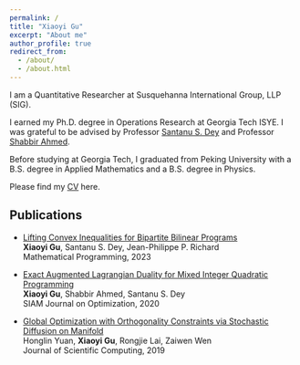 ```yaml
---
permalink: /
title: "Xiaoyi Gu"
excerpt: "About me"
author_profile: true
redirect_from: 
  - /about/
  - /about.html
---
```


I am a Quantitative Researcher at Susquehanna International Group, LLP (SIG). 

I earned my Ph.D. degree in Operations Research at Georgia Tech ISYE. I was grateful to be advised by Professor [Santanu S. Dey](https://www2.isye.gatech.edu/~sdey30/index.html) and Professor [Shabbir Ahmed](https://www.isye.gatech.edu/users/shabbir-ahmed).

Before studying at Georgia Tech, I graduated from Peking University with a B.S. degree in Applied Mathematics and a B.S. degree in Physics.

Please find my [CV](https://xiaoyi-gu.github.io/files/Curriculum_Vitae_SIG.pdf) here.

## Publications

- [Lifting Convex Inequalities for Bipartite Bilinear Programs](https://link.springer.com/chapter/10.1007/978-3-030-73879-2_11)  
  **Xiaoyi Gu**, Santanu S. Dey, Jean-Philippe P. Richard  
  Mathematical Programming, 2023

- [Exact Augmented Lagrangian Duality for Mixed Integer Quadratic Programming](https://epubs.siam.org/doi/abs/10.1137/19M1271695)  
  **Xiaoyi Gu**, Shabbir Ahmed, Santanu S. Dey  
  SIAM Journal on Optimization, 2020

- [Global Optimization with Orthogonality Constraints via Stochastic Diffusion on Manifold](https://link.springer.com/article/10.1007/s10915-019-00971-w)  
  Honglin Yuan, **Xiaoyi Gu**, Rongjie Lai, Zaiwen Wen  
  Journal of Scientific Computing, 2019 
